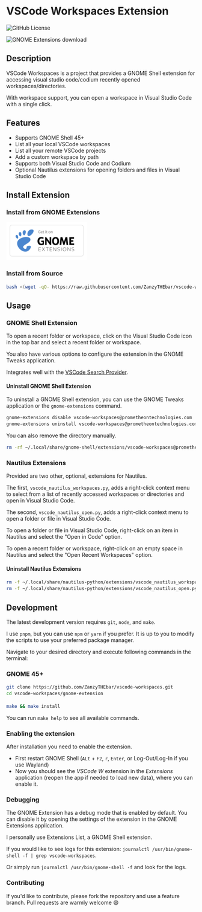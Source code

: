 # VSCode Workspaces Extension

![GitHub License](https://img.shields.io/github/license/ZanzyTHEbar/vscode-workspaces)
<!-- [![Lint](https://github.com/ZanzyTHEbar/vscode-workspaces/actions/workflows/eslint.yml/badge.svg)](https://github.com/ZanzyTHEbar/vscode-workspaces/actions/workflows/eslint.yml) -->
![GNOME Extensions download](https://img.shields.io/badge/-vscode--workspaces--gnome-blue?logo=gnome&logoColor=white&colorA=252525&colorB=blue)

## Description

<!-- ![screenshot.png](screenshot.png) -->

VSCode Workspaces is a project that provides a GNOME Shell extension for accessing visual studio code/codium recently opened workspaces/directories.

With workspace support, you can open a workspace in Visual Studio Code with a single click.

## Features

- Supports GNOME Shell 45+
- List all your local VSCode workspaces
- List all your remote VSCode projects
- Add a custom workspace by path
- Supports both Visual Studio Code and Codium
- Optional Nautilus extensions for opening folders and files in Visual Studio Code

## Install Extension

### Install from GNOME Extensions

[<img alt="" height="100" src="https://raw.githubusercontent.com/andyholmes/gnome-shell-extensions-badge/master/get-it-on-ego.svg?sanitize=true">](https://extensions.gnome.org/extension/7117/)

### Install from Source

```bash
bash <(wget -qO- https://raw.githubusercontent.com/ZanzyTHEbar/vscode-workspaces/main/install.sh)
```

## Usage

### GNOME Shell Extension

To open a recent folder or workspace, click on the Visual Studio Code icon in the top bar and select a recent folder or workspace.

You also have various options to configure the extension in the GNOME Tweaks application.

Integrates well with the [VSCode Search Provider](https://extensions.gnome.org/extension/6976/vscode-search-provider/).

#### Uninstall GNOME Shell Extension

To uninstall a GNOME Shell extension, you can use the GNOME Tweaks application or the `gnome-extensions` command.

```bash
gnome-extensions disable vscode-workspaces@prometheontechnologies.com
gnome-extensions uninstall vscode-workspaces@prometheontechnologies.com
```

You can also remove the directory manually.

```bash
rm -rf ~/.local/share/gnome-shell/extensions/vscode-workspaces@prometheontechnologies.com
```

### Nautilus Extensions

Provided are two other, optional, extensions for Nautilus.

The first, `vscode_nautilus_workspaces.py`, adds a right-click context menu to select from a list of recently accessed workspaces or directories and open in Visual Studio Code.

The second, `vscode_nautilus_open.py`, adds a right-click context menu to open a folder or file in Visual Studio Code.

To open a folder or file in Visual Studio Code, right-click on an item in Nautilus and select the "Open in Code" option.

To open a recent folder or workspace, right-click on an empty space in Nautilus and select the "Open Recent Workspaces" option.

#### Uninstall Nautilus Extensions

```bash
rm -f ~/.local/share/nautilus-python/extensions/vscode_nautilus_workspaces.py
rm -f ~/.local/share/nautilus-python/extensions/vscode_nautilus_open.py
```

## Development

The latest development version requires `git`, `node`, and `make`.

I use `pnpm`, but you can use `npm` or `yarn` if you prefer. It is up to you to modify the scripts to use your preferred package manager.

Navigate to your desired directory and execute following commands in the terminal:

### GNOME 45+

```bash
git clone https://github.com/ZanzyTHEbar/vscode-workspaces.git
cd vscode-workspaces/gnome-extension

make && make install
```

You can run `make help` to see all available commands.

### Enabling the extension

After installation you need to enable the extension.

- First restart GNOME Shell (`ALt` + `F2`, `r`, `Enter`, or Log-Out/Log-In if you use Wayland)
- Now you should see the _VSCode W_ extension in the _Extensions_ application (reopen the app if needed to load new data), where you can enable it.

### Debugging

The GNOME Extension has a debug mode that is enabled by default. You can disable it by opening the settings of the extension in the GNOME Extensions application.

I personally use Extensions List, a GNOME Shell extension.

If you would like to see logs for this extension: `journalctl /usr/bin/gnome-shell -f | grep vscode-workspaces`.

Or simply run `journalctl /usr/bin/gnome-shell -f` and look for the logs.

### Contributing

If you'd like to contribute, please fork the repository and use a feature branch. Pull requests are warmly welcome :smile:
